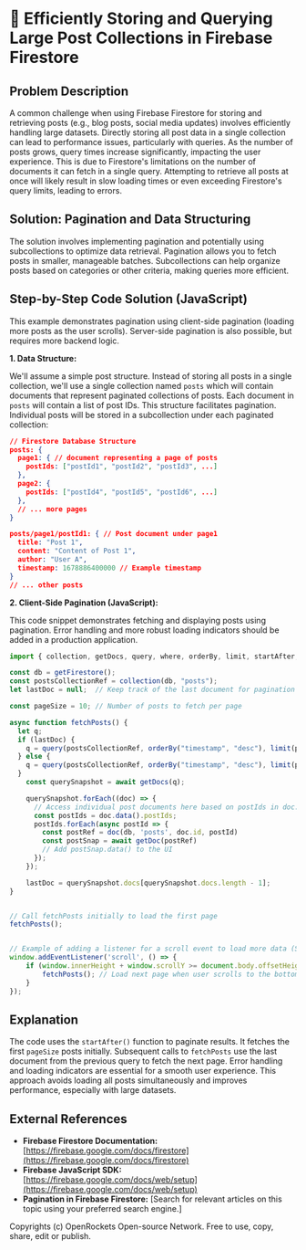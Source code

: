 # 🐞 Efficiently Storing and Querying Large Post Collections in Firebase Firestore


## Problem Description

A common challenge when using Firebase Firestore for storing and retrieving posts (e.g., blog posts, social media updates) involves efficiently handling large datasets.  Directly storing all post data in a single collection can lead to performance issues, particularly with queries.  As the number of posts grows, query times increase significantly, impacting the user experience.  This is due to Firestore's limitations on the number of documents it can fetch in a single query.  Attempting to retrieve all posts at once will likely result in slow loading times or even exceeding Firestore's query limits, leading to errors.

## Solution: Pagination and Data Structuring

The solution involves implementing pagination and potentially using subcollections to optimize data retrieval. Pagination allows you to fetch posts in smaller, manageable batches.  Subcollections can help organize posts based on categories or other criteria, making queries more efficient.

## Step-by-Step Code Solution (JavaScript)

This example demonstrates pagination using client-side pagination (loading more posts as the user scrolls).  Server-side pagination is also possible, but requires more backend logic.

**1. Data Structure:**

We'll assume a simple post structure.  Instead of storing all posts in a single collection, we'll use a single collection named `posts` which will contain documents that represent paginated collections of posts. Each document in `posts` will contain a list of post IDs. This structure facilitates pagination.  Individual posts will be stored in a subcollection under each paginated collection:


```json
// Firestore Database Structure
posts: {
  page1: { // document representing a page of posts
    postIds: ["postId1", "postId2", "postId3", ...]
  },
  page2: {
    postIds: ["postId4", "postId5", "postId6", ...]
  },
  // ... more pages
}

posts/page1/postId1: { // Post document under page1
  title: "Post 1",
  content: "Content of Post 1",
  author: "User A",
  timestamp: 1678886400000 // Example timestamp
}
// ... other posts
```

**2. Client-Side Pagination (JavaScript):**

This code snippet demonstrates fetching and displaying posts using pagination.  Error handling and more robust loading indicators should be added in a production application.

```javascript
import { collection, getDocs, query, where, orderBy, limit, startAfter, getFirestore } from "firebase/firestore";

const db = getFirestore();
const postsCollectionRef = collection(db, "posts");
let lastDoc = null;  // Keep track of the last document for pagination

const pageSize = 10; // Number of posts to fetch per page

async function fetchPosts() {
  let q;
  if (lastDoc) {
    q = query(postsCollectionRef, orderBy("timestamp", "desc"), limit(pageSize), startAfter(lastDoc));
  } else {
    q = query(postsCollectionRef, orderBy("timestamp", "desc"), limit(pageSize));
  }
    const querySnapshot = await getDocs(q);

    querySnapshot.forEach((doc) => {
      // Access individual post documents here based on postIds in doc.data().postIds
      const postIds = doc.data().postIds;
      postIds.forEach(async postId => {
        const postRef = doc(db, 'posts', doc.id, postId)
        const postSnap = await getDoc(postRef)
        // Add postSnap.data() to the UI
      });
    });

    lastDoc = querySnapshot.docs[querySnapshot.docs.length - 1];
}


// Call fetchPosts initially to load the first page
fetchPosts();


// Example of adding a listener for a scroll event to load more data (Simplified)
window.addEventListener('scroll', () => {
    if (window.innerHeight + window.scrollY >= document.body.offsetHeight) {
        fetchPosts(); // Load next page when user scrolls to the bottom
    }
});

```


## Explanation

The code uses the `startAfter()` function to paginate results.  It fetches the first `pageSize` posts initially. Subsequent calls to `fetchPosts` use the last document from the previous query to fetch the next page.  Error handling and loading indicators are essential for a smooth user experience.  This approach avoids loading all posts simultaneously and improves performance, especially with large datasets.

## External References

* **Firebase Firestore Documentation:** [https://firebase.google.com/docs/firestore](https://firebase.google.com/docs/firestore)
* **Firebase JavaScript SDK:** [https://firebase.google.com/docs/web/setup](https://firebase.google.com/docs/web/setup)
* **Pagination in Firebase Firestore:** [Search for relevant articles on this topic using your preferred search engine.]


Copyrights (c) OpenRockets Open-source Network. Free to use, copy, share, edit or publish.

